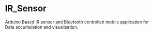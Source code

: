 # IR_Sensor
Arduino Based IR sensor and Bluetooth controlled mobile application for Data accumulation and visualisation. 
